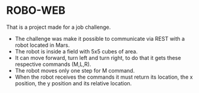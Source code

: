 # ROBO-WEB

That is a project made for a job challenge.

- The challenge was make it possible to communicate via REST with a robot located in Mars.
- The robot is inside a field with 5x5 cubes of area.
- It can move forward, turn left and turn right, to do that it gets these respective commands (M,L,R).
- The robot moves only one step for M command.
- When the robot receives the commands it must return its location, the x position, the y position and its relative location. 

